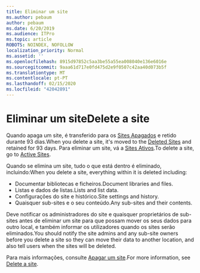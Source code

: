```yaml
---
title: Eliminar um site
ms.author: pebaum
author: pebaum
ms.date: 6/20/2019
ms.audience: ITPro
ms.topic: article
ROBOTS: NOINDEX, NOFOLLOW
localization_priority: Normal
ms.assetid: ''
ms.openlocfilehash: 8915d97852c5aa3be55a55ea008040e136e6016e
ms.sourcegitcommit: 9aaa61d717e0fd475d2e9f0507c42aa40d073b5f
ms.translationtype: MT
ms.contentlocale: pt-PT
ms.lasthandoff: 02/15/2020
ms.locfileid: "42042891"
---
```

# <a name="delete-a-site"></a><span data-ttu-id="1645f-102">Eliminar um site</span><span class="sxs-lookup"><span data-stu-id="1645f-102">Delete a site</span></span>

<span data-ttu-id="1645f-103">Quando apaga um site, é transferido para os [Sites Apagados](https://admin.microsoft.com/sharepoint?page=recyclebin&modern=true) e retido durante 93 dias.</span><span class="sxs-lookup"><span data-stu-id="1645f-103">When you delete a site, it's moved to the [Deleted Sites](https://admin.microsoft.com/sharepoint?page=recyclebin&modern=true) and retained for 93 days.</span></span> <span data-ttu-id="1645f-104">Para eliminar um site, vá a [Sites Ativos](https://admin.microsoft.com/sharepoint?page=sitemanagement&modern=true).</span><span class="sxs-lookup"><span data-stu-id="1645f-104">To delete a site, go to [Active Sites](https://admin.microsoft.com/sharepoint?page=sitemanagement&modern=true).</span></span> 

<span data-ttu-id="1645f-105">Quando se elimina um site, tudo o que está dentro é eliminado, incluindo:</span><span class="sxs-lookup"><span data-stu-id="1645f-105">When you delete a site, everything within it is deleted including:</span></span>

- <span data-ttu-id="1645f-106">Documentar bibliotecas e ficheiros.</span><span class="sxs-lookup"><span data-stu-id="1645f-106">Document libraries and files.</span></span>
- <span data-ttu-id="1645f-107">Listas e dados de listas.</span><span class="sxs-lookup"><span data-stu-id="1645f-107">Lists and list data.</span></span>
- <span data-ttu-id="1645f-108">Configurações do site e histórico.</span><span class="sxs-lookup"><span data-stu-id="1645f-108">Site settings and history.</span></span>
- <span data-ttu-id="1645f-109">Quaisquer sub-sites e o seu conteúdo.</span><span class="sxs-lookup"><span data-stu-id="1645f-109">Any sub-sites and their contents.</span></span>

<span data-ttu-id="1645f-110">Deve notificar os administradores do site e quaisquer proprietários de sub-sites antes de eliminar um site para que possam mover os seus dados para outro local, e também informar os utilizadores quando os sites serão eliminados.</span><span class="sxs-lookup"><span data-stu-id="1645f-110">You should notify the site admins and any sub-site owners before you delete a site so they can move their data to another location, and also tell users when the sites will be deleted.</span></span>

<span data-ttu-id="1645f-111">Para mais informações, consulte [Apagar um site](https://docs.microsoft.com/sharepoint/delete-site-collection).</span><span class="sxs-lookup"><span data-stu-id="1645f-111">For more information, see [Delete a site](https://docs.microsoft.com/sharepoint/delete-site-collection).</span></span>
